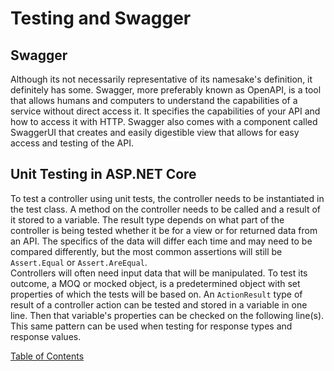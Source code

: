 # Testing and Swagger

## Swagger
Although its not necessarily representative of its namesake's definition, it definitely has some. Swagger, more preferably known as OpenAPI, is a tool that allows humans and computers to understand the capabilities of a service without direct access it. It specifies the capabilities of your API and how to access it with HTTP. Swagger also comes with a component called SwaggerUI that creates and easily digestible view that allows for easy access and testing of the API.


## Unit Testing in ASP.NET Core
To test a controller using unit tests, the controller needs to be instantiated in the test class. A method on the controller needs to be called and a result of it stored to a variable. The result type depends on what part of the controller is being tested whether it be for a view or for returned data from an API. The specifics of the data will differ each time and may need to be compared differently, but the most common assertions will still be `Assert.Equal` or `Assert.AreEqual`.</br>
Controllers will often need input data that will be manipulated. To test its outcome, a MOQ or mocked object, is a predetermined object with set properties of which the tests will be based on. An `ActionResult` type of result of a controller action can be tested and stored in a variable in one line. Then that variable's properties can be checked on the following line(s). This same pattern can be used when testing for response types and response values.



[Table of Contents](../README.md)
